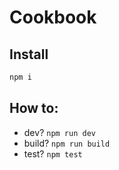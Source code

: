 # Cookbook

## Install

```sh
npm i
```

## How to:

 - dev? `npm run dev`
 - build? `npm run build`
 - test? `npm test`

